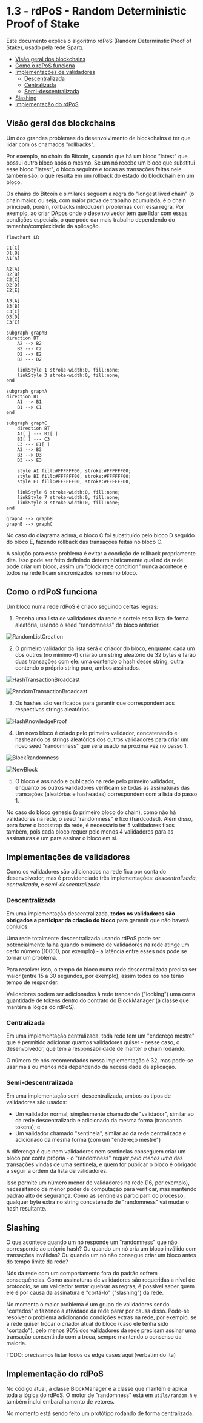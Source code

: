 # 1.3 - rdPoS - Random Deterministic Proof of Stake

Este documento explica o algoritmo rdPoS (Random Determinstic Proof of Stake), usado pela rede Sparq.

* [Visão geral dos blockchains](#visão-geral-dos-blockchains)
* [Como o rdPoS funciona](#como-o-rdpos-funciona)
* [Implementações de validadores](#implementações-de-validadores)
  * [Descentralizada](#descentralizada)
  * [Centralizada](#centralizada)
  * [Semi-descentralizada](#semi-descentralizada)
* [Slashing](#slashing)
* [Implementação do rdPoS](#implementação-do-rdpos)

## Visão geral dos blockchains

Um dos grandes problemas do desenvolvimento de blockchains é ter que lidar com os chamados "rollbacks".

Por exemplo, no chain do Bitcoin, supondo que há um bloco "latest" que possui outro bloco após o mesmo. Se um nó recebe um bloco que substitui esse bloco "latest", o bloco seguinte e todas as transações feitas nele também são, o que resulta em um rollback do estado do blockchain em um bloco.

Os chains do Bitcoin e similares seguem a regra do "longest lived chain" (o chain maior, ou seja, com maior prova de trabalho acumulada, é o chain principal), porém, rollbacks introduzem problemas com essa regra. Por exemplo, ao criar DApps onde o desenvolvedor tem que lidar com essas condições especiais, o que pode dar mais trabalho dependendo do tamanho/complexidade da aplicação.

```mermaid
flowchart LR

C1[C]
B1[B]
A1[A]

A2[A]
B2[B]
C2[C]
D2[D]
E2[E]

A3[A]
B3[B]
C3[C]
D3[D]
E3[E]

subgraph graphB
direction BT
    A2 --> B2
    B2 --- C2
    D2 --> E2
    B2 --- D2

    linkStyle 1 stroke-width:0, fill:none;
    linkStyle 3 stroke-width:0, fill:none;
end

subgraph graphA
direction BT
    A1 --> B1
    B1 --> C1
end

subgraph graphC
    direction BT
    AI[ ] --- BI[ ]
    BI[ ] --- C3
    C3 --- EI[ ]
    A3 --> B3
    B3 --> D3
    D3 --> E3

    style AI fill:#FFFFFF00, stroke:#FFFFFF00;
    style BI fill:#FFFFFF00, stroke:#FFFFFF00;
    style EI fill:#FFFFFF00, stroke:#FFFFFF00;

    linkStyle 6 stroke-width:0, fill:none;
    linkStyle 7 stroke-width:0, fill:none;
    linkStyle 8 stroke-width:0, fill:none;
end

graphA --> graphB
graphB --> graphC
```

No caso do diagrama acima, o bloco C foi substituído pelo bloco D seguido do bloco E, fazendo rollback das transações feitas no bloco C.

A solução para esse problema é evitar a condição de rollback propriamente dita. Isso pode ser feito definindo deterministicamente qual nó da rede pode criar um bloco, assim um "block race condition" nunca acontece e todos na rede ficam sincronizados no mesmo bloco.

## Como o rdPoS funciona

Um bloco numa rede rdPoS é criado seguindo certas regras:

1) Receba uma lista de validadores da rede e sorteie essa lista de forma aleatória, usando o seed "randomness" do bloco anterior.

![RandomListCreation](img/RandomListCreation.png)

2) O primeiro validador da lista será o criador do bloco, enquanto cada um dos outros (no mínimo 4) criarão um string aleatório de 32 bytes e farão duas transações com ele: uma contendo o hash desse string, outra contendo o próprio string puro, ambos assinados.

![HashTransactionBroadcast](img/HashTransactionBroadcast.png)

![RandomTransactionBroadcast](img/RandomTransactionBroadcast.png)

3) Os hashes são verificados para garantir que correspondem aos respectivos strings aleatórios.

![HashKnowledgeProof](img/HashKnowledgeProof.png)

4) Um novo bloco é criado pelo primeiro validador, concatenando e hasheando os strings aleatórios dos outros validadores para criar um novo seed "randomness" que será usado na próxima vez no passo 1.

![BlockRandomness](img/BlockRandomness.png)

![NewBlock](img/NewBlock.png)

5) O bloco é assinado e publicado na rede pelo primeiro validador, enquanto os outros validadores verificam se todas as assinaturas das transações (aleatórias e hasheadas) correspondem com a lista do passo 1.

No caso do bloco genesis (o primeiro bloco do chain), como não há validadores na rede, o seed "randomness" é fixo (hardcoded). Além disso, para fazer o bootstrap da rede, é necessário ter 5 validadores fixos também, pois cada bloco requer pelo menos 4 validadores para as assinaturas e um para assinar o bloco em si.

## Implementações de validadores

Como os validadores são adicionados na rede fica por conta do desenvolvedor, mas é providenciado três implementações: *descentralizada*, *centralizada*, e *semi-descentralizada*.

### Descentralizada

Em uma implementação descentralizada, **todos os validadores são obrigados a participar da criação do bloco** para garantir que não haverá conluios.

Uma rede totalmente descentralizada usando rdPoS pode ser potencialmente falha quando o número de validadores na rede atinge um certo número (10000, por exemplo) - a latência entre esses nós pode se tornar um problema.

Para resolver isso, o tempo do bloco numa rede descentralizada precisa ser maior (entre 15 a 30 segundos, por exemplo), assim todos os nós terão tempo de responder.

Validadores podem ser adicionados à rede trancando ("locking") uma certa quantidade de tokens dentro do contrato do BlockManager (a classe que mantém a lógica do rdPoS).

### Centralizada

Em uma implementação centralizada, toda rede tem um "endereço mestre" que é permitido adicionar quantos validadores quiser - nesse caso, o desenvolvedor, que tem a responsabilidade de manter o chain rodando.

O número de nós recomendados nessa implementação é 32, mas pode-se usar mais ou menos nós dependendo da necessidade da aplicação.

### Semi-descentralizada

Em uma implementação semi-descentralizada, ambos os tipos de validadores são usados:

* Um validador normal, simplesmente chamado de "validador", similar ao da rede descentralizada e adicionado da mesma forma (trancando tokens); e
* Um validador chamado "sentinela", similar ao da rede centralizada e adicionado da mesma forma (com um "endereço mestre")

A diferença é que nem validadores nem sentinelas conseguem criar um bloco por conta própria - o "randomness" requer *pelo menos uma* das transações vindas de uma sentinela, e quem for publicar o bloco é obrigado a seguir a ordem da lista de validadores.

Isso permite um número menor de validadores na rede (16, por exemplo), necessitando de menor poder de computação para verificar, mas mantendo padrão alto de segurança. Como as sentinelas participam do processo, qualquer byte extra no string concatenado de "randomness" vai mudar o hash resultante.

## Slashing

O que acontece quando um nó responde um "randomness" que não corresponde ao próprio hash? Ou quando um nó cria um bloco inválido com transações inválidas? Ou quando um nó não consegue criar um bloco antes do tempo limite da rede?

Nós da rede com um comportamento fora do padrão sofrem consequências. Como assinaturas de validadores são requeridas a nível de protocolo, se um validador tentar quebrar as regras, é possível saber quem ele é por causa da assinatura e "cortá-lo" ("slashing") da rede.

No momento o maior problema é um grupo de validadores sendo "cortados" e fazendo a atividade da rede parar por causa disso. Pode-se resolver o problema adicionando condições extras na rede, por exemplo, se a rede quiser trocar o criador atual do bloco (caso ele tenha sido "cortado"), pelo menos 90% dos validadores da rede precisam assinar uma transação consentindo com a troca, sempre mantendo o consenso da maioria.

TODO: precisamos listar todos os edge cases aqui (verbatim do Ita)

## Implementação do rdPoS

No código atual, a classe BlockManager é a classe que mantém e aplica toda a lógica do rdPoS. O motor de "randomness" está em `utils/random.h` e também inclui embaralhamento de vetores.

No momento está sendo feito um protótipo rodando de forma centralizada.


